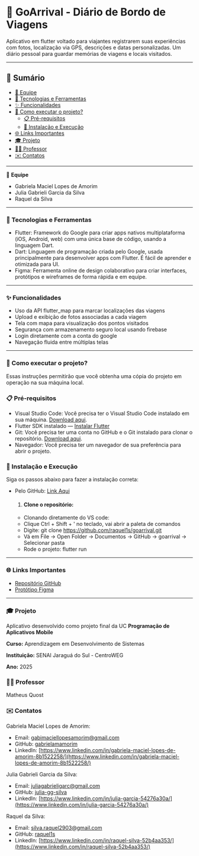 # 📍 GoArrival - Diário de Bordo de Viagens

Aplicativo em flutter voltado para viajantes registrarem suas experiências com fotos, localização via GPS, descrições e datas personalizadas. Um diário pessoal para guardar memórias de viagens e locais visitados.

---

## 📑 Sumário

- [👥 Equipe](#-equipe)
- [🚀 Tecnologias e Ferramentas](#-tecnologias-e-ferramentas)
- [✨ Funcionalidades](#-funcionalidades)
- [📂 Como executar o projeto?](#-como-executar-o-projeto)
  - [📋 Pré-requisitos](#-pré-requisitos)
  - [🔧 Instalação e Execução](#-instalação-e-execução)
- [🌐 Links Importantes](#-links-importantes)
- [🎓 Projeto](#-projeto)
- [👨‍🏫 Professor](#-professor)
- [✉️ Contatos](#-contatos)

---

👥 **Equipe**
- Gabriela Maciel Lopes de Amorim
- Julia Gabrieli Garcia da Silva
- Raquel da Silva

---

### 🚀 Tecnologias e Ferramentas

- Flutter: Framework do Google para criar apps nativos multiplataforma (iOS, Android, web) com uma única base de código, usando a linguagem Dart.
- Dart: Linguagem de programação criada pelo Google, usada principalmente para desenvolver apps com Flutter. É fácil de aprender e otimizada para UI.
- Figma: Ferramenta online de design colaborativo para criar interfaces, protótipos e wireframes de forma rápida e em equipe.

--- 

### ✨ Funcionalidades

- Uso da API flutter_map para marcar localizações das viagens  
- Upload e exibição de fotos associadas a cada viagem  
- Tela com mapa para visualização dos pontos visitados  
- Segurança com armazenamento seguro local usando firebase
- Login diretamente com a conta do google
- Navegação fluida entre múltiplas telas

---

### 📂 Como executar o projeto?

Essas instruções permitirão que você obtenha uma cópia do projeto em operação na sua máquina local.

### 📋 Pré-requisitos

- Visual Studio Code: Você precisa ter o Visual Studio Code instalado em sua máquina. [Download aqui](https://code.visualstudio.com/).
- Flutter SDK instalado — [Instalar Flutter](https://docs.flutter.dev/get-started/install)  
- Git: Você precisa ter uma conta no GitHub e o Git instalado para clonar o repositório. [Download aqui](https://git-scm.com/).
- Navegador: Você precisa ter um navegador de sua preferência para abrir o projeto.

### 🔧 Instalação e Execução

Siga os passos abaixo para fazer a instalação correta:

- Pelo GitHub: [Link Aqui](https://github.com/)

  1. #### Clone o repositório:
   - Clonando diretamente do VS code:
   - Clique Ctrl + Shift + ' no teclado, vai abrir a paleta de comandos
   - Digite: git clone https://github.com/raquel1s/goarrival.git
   - Vá em File -> Open Folder -> Documentos -> GitHub -> goarrival -> Selecionar pasta
   - Rode o projeto: flutter run
 
---

 ### 🌐 Links Importantes

 - [Repositório GitHub](https://github.com/raquel1s/goarrival.git)
 - [Protótipo Figma](https://www.figma.com/design/vxQRequ0V4sRJJSvsQOP1B/Di%C3%A1rio-de-Bordo-de-Viagens?node-id=0-1&p=f&t=hwILh8NuWy6Wlo7E-0)

---

### 🎓 Projeto

Aplicativo desenvolvido como projeto final da UC **Programação de Aplicativos Mobile**

**Curso:** Aprendizagem em Desenvolvimento de Sistemas

**Instituição:** SENAI Jaraguá do Sul - CentroWEG

**Ano:** 2025

### 👨‍🏫 Professor
Matheus Quost

### ✉️ Contatos

Gabriela Maciel Lopes de Amorim: 
- Email: [gabimaciellopesamorim@gmail.com](gabimaciellopesamorim@gmail.com)
- GitHub: [gabrielamamorim](https://github.com/gabrielamamorim)
- LinkedIn: [https://www.linkedin.com/in/gabriela-maciel-lopes-de-amorim-8b1522258/](https://www.linkedin.com/in/gabriela-maciel-lopes-de-amorim-8b1522258/)

Julia Gabrieli Garcia da Silva:
- Email: [juliagabrieligarc@gmail.com](juliagabrieligarc@gmail.com)
- GitHub: [julia-gg-silva](https://github.com/julia-gg-silva)
- LinkedIn: [https://www.linkedin.com/in/julia-garcia-54276a30a/](https://www.linkedin.com/in/julia-garcia-54276a30a/)

Raquel da Silva:
- Email: [silva.raquel2903@gmail.com](silva.raquel2903@gmail.com)
- GitHub: [raquel1s](https://github.com/raquel1s)
- LinkedIn: [https://www.linkedin.com/in/raquel-silva-52b4aa353/](https://www.linkedin.com/in/raquel-silva-52b4aa353/)
